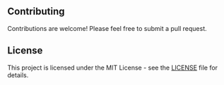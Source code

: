 ## Contributing

Contributions are welcome! Please feel free to submit a pull request.

## License

This project is licensed under the MIT License - see the [LICENSE](LICENSE) file for details.
